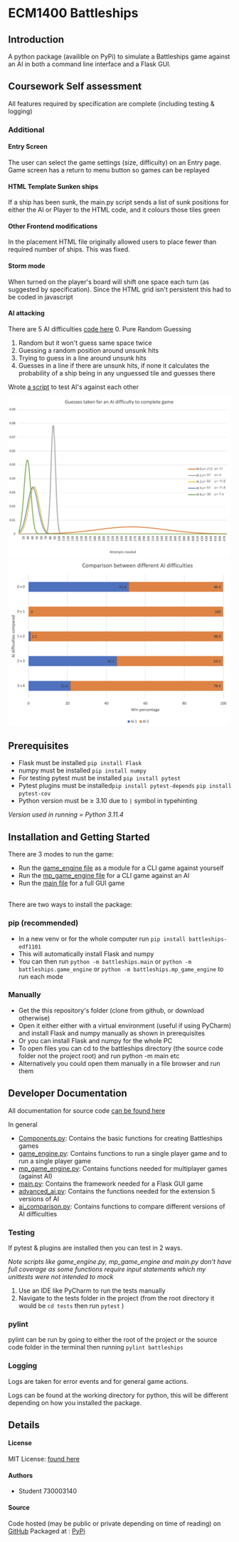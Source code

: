 # ECM1400 Battleships

## Introduction
A python package (availible on PyPi) to simulate a Battleships game against an AI in both a command line interface and a Flask GUI.

## Coursework Self assessment
All features required by specification are complete (including testing & logging)
### Additional 
#### Entry Screen
The user can select the game settings (size, difficulty) on an Entry page.
Game screen has a return to menu button so games can be replayed
#### HTML Template Sunken ships
If a ship has been sunk, the main.py script sends a list of sunk positions for
either the AI or Player to the HTML code, and it colours those tiles green
#### Other Frontend modifications
In the placement HTML file originally allowed users to place fewer than required number of ships. This was fixed.
#### Storm mode
When turned on the player's board will shift one space each turn (as suggested by specification). Since the HTML grid isn't persistent this had to be
coded in javascript
#### AI attacking
There are 5 AI difficulties [code here](battleships/advanced_ai.py)
0. Pure Random Guessing
1. Random but it won't guess same space twice
2. Guessing a random position around unsunk hits
3. Trying to guess in a line around unsunk hits
4. Guesses in a line if there are unsunk hits, if none it calculates the probability of a ship being in any 
unguessed tile and guesses there

Wrote [a script](battleships/ai_comparison.py) to test AI's against each other

<img src="Images/AI scoring 2.png" alt="drawing" width="500"/>
<img src="Images/AI scoring image.png" alt="drawing" width="500"/> 

## Prerequisites
- Flask must be installed ```pip install Flask```
- numpy must be installed ```pip install numpy```
- For testing pytest must be installed ```pip install pytest``` 
- Pytest plugins must be installed```pip install pytest-depends``` ```pip install pytest-cov```
- Python version must be ≥ 3.10 due to ```|``` symbol in typehinting

_Version used in running = Python 3.11.4_

## Installation and Getting Started
There are 3 modes to run the game:
- Run the [game_engine file](battleships/game_engine.py) as a module for a CLI game against yourself
- Run the [mp_game_engine file](battleships/mp_game_engine.py) for a CLI game against an AI
- Run the [main file](battleships/main.py) for a full GUI game

<br>
There are two ways to install the package:

### pip (recommended)
- In a new venv or for the whole computer run ```pip install battleships-edf1101```
- This will automatically install Flask and numpy
- You can then run ```python -m battleships.main``` or ```python -m battleships.game_engine``` or 
```python -m battleships.mp_game_engine``` to run each mode

### Manually
- Get the this repository's folder (clone from github, or download otherwise)
- Open it either either with a virtual environment (useful if using PyCharm) and install Flask and numpy manually as 
shown in prerequisites
- Or you can install Flask and numpy for the whole PC
- To open files you can cd to the battleships directory (the source code folder not the project root) and run python -m
main etc
- Alternatively you could open them manually in a file browser and run them



## Developer Documentation
All documentation for source code [can be found here](docs/_build/html/index.html)

In general
- [Components.py](battleships/components.py): Contains the basic functions for creating Battleships games
- [game_engine.py](battleships/game_engine.py): Contains functions to run a single player game and to run a single player game
- [mp_game_engine.py](battleships/mp_game_engine.py): Contains functions needed for multiplayer games (against AI)
- [main.py](battleships/main.py): Contains the framework needed for a Flask GUI game
- [advanced_ai.py](battleships/advanced_ai.py): Contains the functions needed for the extension 5 versions of AI
- [ai_comparison.py](battleships/ai_comparison.py): Contains functions to compare different versions of AI difficulties

### Testing
If pytest & plugins are installed then you can test in 2 ways.

_Note scripts like game_engine.py, mp_game_engine and main.py don't have full coverage as some functions require input statements which
my unittests were not intended to mock_
1. Use an IDE like PyCharm to run the tests manually
2. Navigate to the tests folder in the project (from the root directory it would be
```cd tests``` then run ```pytest``` )
### pylint
pylint can be run by going to either the root of the project or the source code folder in the terminal then running
```pylint battleships```

### Logging
Logs are taken for error events and for general game actions.

Logs can be found at the working directory for python, this will be different depending on how you installed the package.

## Details
#### License
MIT License: [found here](LICENSE)

#### Authors
- Student 730003140

#### Source
Code hosted (may be public or private depending on time of reading) on [GitHub](https://github.com/edf1101/Battleships/)
Packaged at : [PyPi](https://pypi.org/project/battleships-edf1101/)
